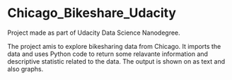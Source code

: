 # Chicago_Bikeshare_Udacity
Project made as part of Udacity Data Science Nanodegree.

The project amis to explore bikesharing data from Chicago.
It imports the data and uses Python code to return some relavante information and descriptive statistic related to the data.
The output is shown on as text and also graphs.
